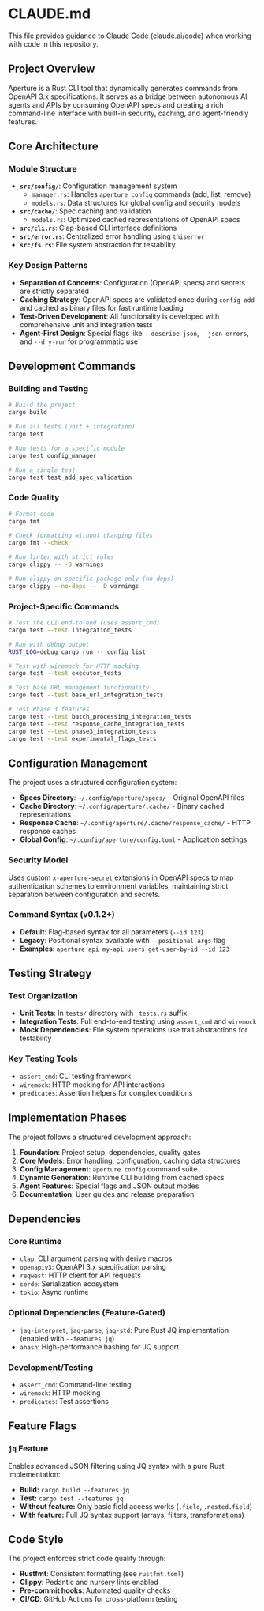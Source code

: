 # CLAUDE.md

This file provides guidance to Claude Code (claude.ai/code) when working with code in this repository.

## Project Overview

Aperture is a Rust CLI tool that dynamically generates commands from OpenAPI 3.x specifications. It serves as a bridge between autonomous AI agents and APIs by consuming OpenAPI specs and creating a rich command-line interface with built-in security, caching, and agent-friendly features.

## Core Architecture

### Module Structure
- **`src/config/`**: Configuration management system
  - `manager.rs`: Handles `aperture config` commands (add, list, remove)
  - `models.rs`: Data structures for global config and security models
- **`src/cache/`**: Spec caching and validation
  - `models.rs`: Optimized cached representations of OpenAPI specs
- **`src/cli.rs`**: Clap-based CLI interface definitions
- **`src/error.rs`**: Centralized error handling using `thiserror`
- **`src/fs.rs`**: File system abstraction for testability

### Key Design Patterns
- **Separation of Concerns**: Configuration (OpenAPI specs) and secrets are strictly separated
- **Caching Strategy**: OpenAPI specs are validated once during `config add` and cached as binary files for fast runtime loading
- **Test-Driven Development**: All functionality is developed with comprehensive unit and integration tests
- **Agent-First Design**: Special flags like `--describe-json`, `--json-errors`, and `--dry-run` for programmatic use

## Development Commands

### Building and Testing
```bash
# Build the project
cargo build

# Run all tests (unit + integration)
cargo test

# Run tests for a specific module
cargo test config_manager

# Run a single test
cargo test test_add_spec_validation
```

### Code Quality
```bash
# Format code
cargo fmt

# Check formatting without changing files
cargo fmt --check

# Run linter with strict rules
cargo clippy -- -D warnings

# Run clippy on specific package only (no deps)
cargo clippy --no-deps -- -D warnings
```

### Project-Specific Commands
```bash
# Test the CLI end-to-end (uses assert_cmd)
cargo test --test integration_tests

# Run with debug output
RUST_LOG=debug cargo run -- config list

# Test with wiremock for HTTP mocking
cargo test --test executor_tests

# Test base URL management functionality
cargo test --test base_url_integration_tests

# Test Phase 3 features
cargo test --test batch_processing_integration_tests
cargo test --test response_cache_integration_tests
cargo test --test phase3_integration_tests
cargo test --test experimental_flags_tests
```

## Configuration Management

The project uses a structured configuration system:
- **Specs Directory**: `~/.config/aperture/specs/` - Original OpenAPI files
- **Cache Directory**: `~/.config/aperture/.cache/` - Binary cached representations
- **Response Cache**: `~/.config/aperture/.cache/response_cache/` - HTTP response caches
- **Global Config**: `~/.config/aperture/config.toml` - Application settings

### Security Model
Uses custom `x-aperture-secret` extensions in OpenAPI specs to map authentication schemes to environment variables, maintaining strict separation between configuration and secrets.

### Command Syntax (v0.1.2+)
- **Default**: Flag-based syntax for all parameters (`--id 123`)
- **Legacy**: Positional syntax available with `--positional-args` flag
- **Examples**: `aperture api my-api users get-user-by-id --id 123`

## Testing Strategy

### Test Organization
- **Unit Tests**: In `tests/` directory with `_tests.rs` suffix
- **Integration Tests**: Full end-to-end testing using `assert_cmd` and `wiremock`
- **Mock Dependencies**: File system operations use trait abstractions for testability

### Key Testing Tools
- `assert_cmd`: CLI testing framework
- `wiremock`: HTTP mocking for API interactions
- `predicates`: Assertion helpers for complex conditions

## Implementation Phases

The project follows a structured development approach:
1. **Foundation**: Project setup, dependencies, quality gates
2. **Core Models**: Error handling, configuration, caching data structures
3. **Config Management**: `aperture config` command suite
4. **Dynamic Generation**: Runtime CLI building from cached specs
5. **Agent Features**: Special flags and JSON output modes
6. **Documentation**: User guides and release preparation

## Dependencies

### Core Runtime
- `clap`: CLI argument parsing with derive macros
- `openapiv3`: OpenAPI 3.x specification parsing
- `reqwest`: HTTP client for API requests
- `serde`: Serialization ecosystem
- `tokio`: Async runtime

### Optional Dependencies (Feature-Gated)
- `jaq-interpret`, `jaq-parse`, `jaq-std`: Pure Rust JQ implementation (enabled with `--features jq`)
- `ahash`: High-performance hashing for JQ support

### Development/Testing
- `assert_cmd`: Command-line testing
- `wiremock`: HTTP mocking
- `predicates`: Test assertions

## Feature Flags

### `jq` Feature
Enables advanced JSON filtering using JQ syntax with a pure Rust implementation:
- **Build:** `cargo build --features jq`
- **Test:** `cargo test --features jq`
- **Without feature:** Only basic field access works (`.field`, `.nested.field`)
- **With feature:** Full JQ syntax support (arrays, filters, transformations)

## Code Style

The project enforces strict code quality through:
- **Rustfmt**: Consistent formatting (see `rustfmt.toml`)
- **Clippy**: Pedantic and nursery lints enabled
- **Pre-commit hooks**: Automated quality checks
- **CI/CD**: GitHub Actions for cross-platform testing